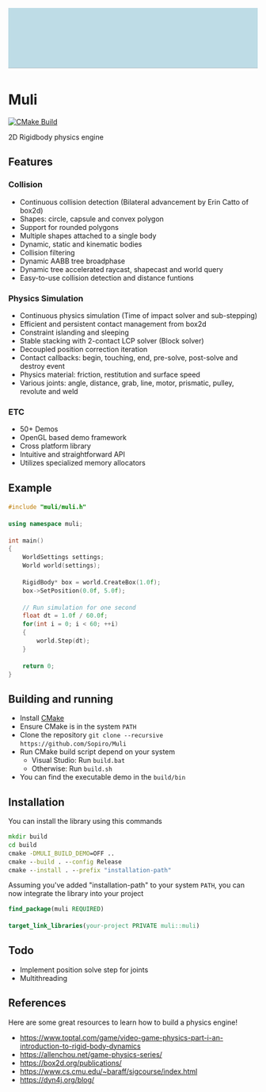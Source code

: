 ![logo](.github/logo.gif)

# Muli

[![CMake Build](https://github.com/Sopiro/Muli/actions/workflows/cmake_build.yml/badge.svg)](https://github.com/Sopiro/Muli/actions/workflows/cmake_build.yml)

2D Rigidbody physics engine

## Features  

### Collision  
  - Continuous collision detection (Bilateral advancement by Erin Catto of box2d)
  - Shapes: circle, capsule and convex polygon
  - Support for rounded polygons
  - Multiple shapes attached to a single body
  - Dynamic, static and kinematic bodies
  - Collision filtering
  - Dynamic AABB tree broadphase
  - Dynamic tree accelerated raycast, shapecast and world query
  - Easy-to-use collision detection and distance funtions
  
### Physics Simulation
  - Continuous physics simulation (Time of impact solver and sub-stepping)  
  - Efficient and persistent contact management from box2d
  - Constraint islanding and sleeping
  - Stable stacking with 2-contact LCP solver (Block solver)
  - Decoupled position correction iteration
  - Contact callbacks: begin, touching, end, pre-solve, post-solve and destroy event
  - Physics material: friction, restitution and surface speed
  - Various joints: angle, distance, grab, line, motor, prismatic, pulley, revolute and weld
  
### ETC
  - 50+ Demos
  - OpenGL based demo framework
  - Cross platform library
  - Intuitive and straightforward API
  - Utilizes specialized memory allocators
  
## Example

``` c++
#include "muli/muli.h"

using namespace muli;

int main()
{
    WorldSettings settings;
    World world(settings);
  
    RigidBody* box = world.CreateBox(1.0f);
    box->SetPosition(0.0f, 5.0f);
  
    // Run simulation for one second
    float dt = 1.0f / 60.0f;
    for(int i = 0; i < 60; ++i)
    {
        world.Step(dt);
    }
  
    return 0;
}
```

## Building and running
- Install [CMake](https://cmake.org/install/)
- Ensure CMake is in the system `PATH`
- Clone the repository `git clone --recursive https://github.com/Sopiro/Muli`
- Run CMake build script depend on your system
  - Visual Studio: Run `build.bat`
  - Otherwise: Run `build.sh`
- You can find the executable demo in the `build/bin`

## Installation

You can install the library using this commands

``` bat
mkdir build
cd build
cmake -DMULI_BUILD_DEMO=OFF ..
cmake --build . --config Release
cmake --install . --prefix "installation-path"
```

Assuming you've added "installation-path" to your system `PATH`, you can now integrate the library into your project

``` cmake
find_package(muli REQUIRED)

target_link_libraries(your-project PRIVATE muli::muli)
```

## Todo
- Implement position solve step for joints  
- Multithreading

## References
Here are some great resources to learn how to build a physics engine!
- https://www.toptal.com/game/video-game-physics-part-i-an-introduction-to-rigid-body-dynamics
- https://allenchou.net/game-physics-series/
- https://box2d.org/publications/
- https://www.cs.cmu.edu/~baraff/sigcourse/index.html
- https://dyn4j.org/blog/

